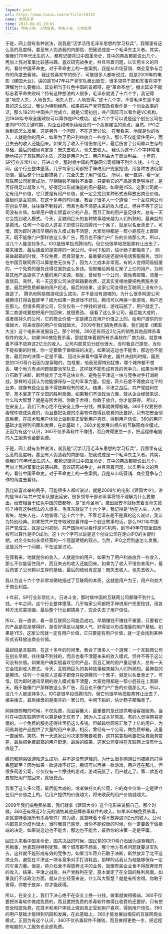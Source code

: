 ```yaml
---
layout: post
url: https://www.huxiu.com/article/18134
name: 老周开讲
time: 2013-08-01 19:01
title: 地在人失，人地皆失。地失人在，人地皆得
---
```

于是，网上就有各种说法，说我是“活学活用毛泽东思想的学习标兵”，我哪里有这么高的高度呀。甚至有人伪造我的内部信，把我说成是一个毛泽东主义者。其实，像我们70年代出生的人，都死记硬背过中国革命史，其中的典故都能说出几个。再加上我对军事比较感兴趣，喜欢研究战争史，并且带着问题，以实用主义的目的，看待中国革命史。对于革命史上的一些案例，我是从市场营销、商业竞争与合作的角度去看待。 我比较喜欢举的例子，可能很多人都听说过，就是2009年的电影《建国大业》，讲的是1947年共产党军队撤出延安，很多领导干部和军事将领不理解为什么要撤出。延安相当于红色中国的首都呀，是“革命圣地”。撤出延安不就标志着革命失败吗？持有这种想法的人很多，毛泽东就说了十六个字，我记得是“地在人失，人地皆失。地失人在，人地皆得。”这十六个字，不管毛泽东是不是真的这么说过，我认为特别经典。如果把共产党夺取政权看作是一个创业故事的话，那么1921年中国共产党成立，就是公司初创，共产国际可以看作是VC机构，到1949年夺取全国政权可以算作是IPO成功。这十六个字可以说是这个创业公司在走向IPO的关键时期，对企业如何永续经营的一个高屋建瓴的观点。当然，IPO之后到底怎么发展，这是另外一个问题，不在这里讨论。 在我看来，地就是你的收入，人就是你的用户。如果为了用户利益放弃一些收入，那么不仅能留住用户，而且失去的收入还能回来。如果为了收入不惜伤害用户，最后伤害了公司赖以生存的基础，最后的结局肯定是：既失去收入，也失去收入。 我认为这十六个字非常准确地描述了互联网的本质，这就是用户为王，用户利益大于商业利益。 十年前，SP行业非常红火，日进斗金，那时候中国的互联网公司都赚不到什么钱。十年之间，这个行业整体堕落，几乎每家公司都把手伸进用户兜里抢钱，用各种方法坑蒙拐骗，最后整个行业都搞臭了，完全失去了用户信任。 所以，我一直讲，看一家互联网公司能否成功，早期赚钱不赚钱不重要，只要看它的产品是否足够得好，是否好得足以凝聚人气，好得足以形成海量的用户基础。如果是YES，这家公司就一定有用户价值，它只要是有用户价值，就一定会找到某种形式去释放出商业价值。 最起码是互联网，在这十多年的时间里，教会了很多人一个道理：一个互联网公司在创业早期，往往赚不到钱的，而且也看不清楚未来的收入模式，但并不等于这公司没有价值。如果用户确实很喜欢它的产品，而且汇聚的用户量足够大，总有一天它会找到收入模式。今天，互联网巨头的各种故事越来越为人们所熟知。最典型的是腾讯。任何一个投资人这辈子即使只投资腾讯一个案子，就足以名垂青史了。可惜，因为即时通讯早期的收入模式看不清楚，大家觉得都是一帮小屁孩在上面聊天，既不能像门户那样放这么多广告，而且也不像门户广告的价值那么大。所以，没几个人能坚持多久。IDG是很早投资腾讯的，但它也很早地把股票转让出去了，接来接去，最后接盘的是南非的一家公司。中间下船的，估计肠子都悔青了。 网易做邮箱的时候，不仅免费，而且容量大，最重要的是还提供电话客服服务。当时在中国互联网界可以算是绝无仅有了，因为人工成本非常高。有的人觉得网易挺傻的，一个免费的服务还得往里扔这么多钱。但邮箱给网易汇聚了上亿的用户，为网易其他产品提供了大量的用户来源。相反，曾经有一个公司，做免费邮箱，流量一直居前。突然，有一天这家公司决定邮箱要收费，这其实变相地要把免费服务变差，最后把免费邮箱的用户赶走。最后的结果，这家公司变得在互联网上没有什么痕迹了。 腾讯和网易做游戏这么成功，并不是没有道理的。为什么很多网游公司被腾讯打得丢盔卸甲？因为如果一款游戏不好玩，腾讯可以再换一款游戏，用户还在那儿。但很多网游公司，它仅仅有一个挣钱的游戏，游戏玩腻了，用户就走了。第二款游戏要想把用户拉回来，就很费劲。 我看了这么多公司，最后能大成的，或者做持久的公司，它的商业价值一定是建立在用户价值之上的。给用户提供的价值越大，将来收获的用户价值就越大。 2009年我们搞免费杀毒，我们就拿《建国大业》这个电影来说服自己。那个时候，360还有将近2亿元的销售其他品牌杀毒软件的收入。如果360搞免费杀毒，那就意味着跟所有杀毒软件厂商为敌，就意味着不得不放弃这2亿元的收入。公司内部意见分歧也很大，当时我自己感觉，当你不能权衡的时候，你一定要敢于做极端的决定。如果说这边也不能舍，那边也不能舍，最后你的决策一定是平庸。 回过头来看中国革命史，国共决战的时候，国民党的CEO蒋介石因为是穿鞋的，包袱重，他表现得特别犹豫，哪个城市都不想丢，哪个地方有点问题就要派军队去，这样就不能形成有效的竞争力。如果当年蒋介石敢于决断，断然放弃了北平这块业务，避免在平津这一块与竞争对手打消耗战，那样的话我认为他能够保存一定的军事力量。但是，蒋介石舍不得放弃北平的业务，就像有些企业舍不得放弃现有的收入。结果，平津之战后，共产党胜利在望，基本奠定了在全国的胜利局面。如果我们不谈政治方面，就从企业经营来说，什么叫大智慧？就是有所舍得。你敢于舍得，你敢于放弃，你才能获得。 所以，在安全上，我们下决心绝不在安全上挣一分钱，做事就做得极端。360不仅要把杀毒软件做成免费的，而且要把免费的杀毒软件做得比收费的还要好。只有把安全彻底免费，在技术和用户体验上做到真正受到用户喜欢，得到用户信任，360的用户基础才能得到巩固和发展，在此基础上，360才能发展出相应的互联网商业模式。正因为有这个认识，360不仅杀毒软件不赚钱，而且做得更绝一步，把远程修电脑的人工服务也全部免费。

于是，网上就有各种说法，说我是“活学活用毛泽东思想的学习标兵”，我哪里有这么高的高度呀。甚至有人伪造我的内部信，把我说成是一个毛泽东主义者。其实，像我们70年代出生的人，都死记硬背过中国革命史，其中的典故都能说出几个。再加上我对军事比较感兴趣，喜欢研究战争史，并且带着问题，以实用主义的目的，看待中国革命史。对于革命史上的一些案例，我是从市场营销、商业竞争与合作的角度去看待。

我比较喜欢举的例子，可能很多人都听说过，就是2009年的电影《建国大业》，讲的是1947年共产党军队撤出延安，很多领导干部和军事将领不理解为什么要撤出。延安相当于红色中国的首都呀，是“革命圣地”。撤出延安不就标志着革命失败吗？持有这种想法的人很多，毛泽东就说了十六个字，我记得是“地在人失，人地皆失。地失人在，人地皆得。”这十六个字，不管毛泽东是不是真的这么说过，我认为特别经典。如果把共产党夺取政权看作是一个创业故事的话，那么1921年中国共产党成立，就是公司初创，共产国际可以看作是VC机构，到1949年夺取全国政权可以算作是IPO成功。这十六个字可以说是这个创业公司在走向IPO的关键时期，对企业如何永续经营的一个高屋建瓴的观点。当然，IPO之后到底怎么发展，这是另外一个问题，不在这里讨论。

在我看来，地就是你的收入，人就是你的用户。如果为了用户利益放弃一些收入，那么不仅能留住用户，而且失去的收入还能回来。如果为了收入不惜伤害用户，最后伤害了公司赖以生存的基础，最后的结局肯定是：既失去收入，也失去收入。

我认为这十六个字非常准确地描述了互联网的本质，这就是用户为王，用户利益大于商业利益。

十年前，SP行业非常红火，日进斗金，那时候中国的互联网公司都赚不到什么钱。十年之间，这个行业整体堕落，几乎每家公司都把手伸进用户兜里抢钱，用各种方法坑蒙拐骗，最后整个行业都搞臭了，完全失去了用户信任。

所以，我一直讲，看一家互联网公司能否成功，早期赚钱不赚钱不重要，只要看它的产品是否足够得好，是否好得足以凝聚人气，好得足以形成海量的用户基础。如果是YES，这家公司就一定有用户价值，它只要是有用户价值，就一定会找到某种形式去释放出商业价值。

最起码是互联网，在这十多年的时间里，教会了很多人一个道理：一个互联网公司在创业早期，往往赚不到钱的，而且也看不清楚未来的收入模式，但并不等于这公司没有价值。如果用户确实很喜欢它的产品，而且汇聚的用户量足够大，总有一天它会找到收入模式。今天，互联网巨头的各种故事越来越为人们所熟知。最典型的是腾讯。任何一个投资人这辈子即使只投资腾讯一个案子，就足以名垂青史了。可惜，因为即时通讯早期的收入模式看不清楚，大家觉得都是一帮小屁孩在上面聊天，既不能像门户那样放这么多广告，而且也不像门户广告的价值那么大。所以，没几个人能坚持多久。IDG是很早投资腾讯的，但它也很早地把股票转让出去了，接来接去，最后接盘的是南非的一家公司。中间下船的，估计肠子都悔青了。

网易做邮箱的时候，不仅免费，而且容量大，最重要的是还提供电话客服服务。当时在中国互联网界可以算是绝无仅有了，因为人工成本非常高。有的人觉得网易挺傻的，一个免费的服务还得往里扔这么多钱。但邮箱给网易汇聚了上亿的用户，为网易其他产品提供了大量的用户来源。相反，曾经有一个公司，做免费邮箱，流量一直居前。突然，有一天这家公司决定邮箱要收费，这其实变相地要把免费服务变差，最后把免费邮箱的用户赶走。最后的结果，这家公司变得在互联网上没有什么痕迹了。

腾讯和网易做游戏这么成功，并不是没有道理的。为什么很多网游公司被腾讯打得丢盔卸甲？因为如果一款游戏不好玩，腾讯可以再换一款游戏，用户还在那儿。但很多网游公司，它仅仅有一个挣钱的游戏，游戏玩腻了，用户就走了。第二款游戏要想把用户拉回来，就很费劲。

我看了这么多公司，最后能大成的，或者做持久的公司，它的商业价值一定是建立在用户价值之上的。给用户提供的价值越大，将来收获的用户价值就越大。

2009年我们搞免费杀毒，我们就拿《建国大业》这个电影来说服自己。那个时候，360还有将近2亿元的销售其他品牌杀毒软件的收入。如果360搞免费杀毒，那就意味着跟所有杀毒软件厂商为敌，就意味着不得不放弃这2亿元的收入。公司内部意见分歧也很大，当时我自己感觉，当你不能权衡的时候，你一定要敢于做极端的决定。如果说这边也不能舍，那边也不能舍，最后你的决策一定是平庸。

回过头来看中国革命史，国共决战的时候，国民党的CEO蒋介石因为是穿鞋的，包袱重，他表现得特别犹豫，哪个城市都不想丢，哪个地方有点问题就要派军队去，这样就不能形成有效的竞争力。如果当年蒋介石敢于决断，断然放弃了北平这块业务，避免在平津这一块与竞争对手打消耗战，那样的话我认为他能够保存一定的军事力量。但是，蒋介石舍不得放弃北平的业务，就像有些企业舍不得放弃现有的收入。结果，平津之战后，共产党胜利在望，基本奠定了在全国的胜利局面。如果我们不谈政治方面，就从企业经营来说，什么叫大智慧？就是有所舍得。你敢于舍得，你敢于放弃，你才能获得。

所以，在安全上，我们下决心绝不在安全上挣一分钱，做事就做得极端。360不仅要把杀毒软件做成免费的，而且要把免费的杀毒软件做得比收费的还要好。只有把安全彻底免费，在技术和用户体验上做到真正受到用户喜欢，得到用户信任，360的用户基础才能得到巩固和发展，在此基础上，360才能发展出相应的互联网商业模式。正因为有这个认识，360不仅杀毒软件不赚钱，而且做得更绝一步，把远程修电脑的人工服务也全部免费。


